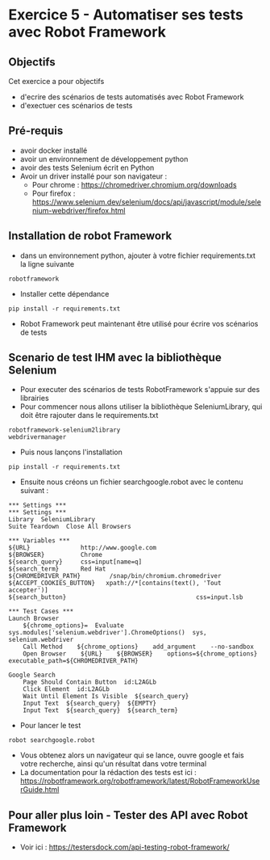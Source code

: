 # Exercice 5 - Automatiser ses tests avec Robot Framework

## Objectifs

Cet exercice a pour objectifs
* d'ecrire des scénarios de tests automatisés avec Robot Framework
* d'exectuer ces scénarios de tests

## Pré-requis

* avoir docker installé
* avoir un environnement de développement python
* avoir des tests Selenium écrit en Python
* Avoir un driver installé pour son navigateur :
    * Pour chrome : https://chromedriver.chromium.org/downloads 
    * Pour firefox : https://www.selenium.dev/selenium/docs/api/javascript/module/selenium-webdriver/firefox.html 

## Installation de robot Framework

* dans un environnement python, ajouter à votre fichier requirements.txt la ligne suivante
```
robotframework
```
* Installer cette dépendance
```
pip install -r requirements.txt
```
* Robot Framework peut maintenant être utilisé pour écrire vos scénarios de tests

## Scenario de test IHM avec la bibliothèque Selenium

* Pour executer des scénarios de tests RobotFramework s'appuie sur des librairies
* Pour commencer nous allons utiliser la bibliothèque SeleniumLibrary, qui doit être rajouter dans le requirements.txt
```
robotframework-selenium2library 
webdrivermanager
```
* Puis nous lançons l'installation
```
pip install -r requirements.txt
```
* Ensuite nous créons un fichier searchgoogle.robot avec le contenu suivant :
```
*** Settings ***
*** Settings ***
Library  SeleniumLibrary
Suite Teardown  Close All Browsers

*** Variables ***
${URL}              http://www.google.com
${BROWSER}          Chrome
${search_query}     css=input[name=q]
${search_term}      Red Hat
${CHROMEDRIVER_PATH}        /snap/bin/chromium.chromedriver
${ACCEPT_COOKIES_BUTTON}   xpath://*[contains(text(), 'Tout accepter')]
${search_button}                                    css=input.lsb

*** Test Cases ***
Launch Browser
    ${chrome_options}=  Evaluate  sys.modules['selenium.webdriver'].ChromeOptions()  sys, selenium.webdriver
    Call Method    ${chrome_options}    add_argument    --no-sandbox
    Open Browser    ${URL}    ${BROWSER}    options=${chrome_options}      executable_path=${CHROMEDRIVER_PATH}

Google Search
    Page Should Contain Button  id:L2AGLb
    Click Element  id:L2AGLb
    Wait Until Element Is Visible  ${search_query}
    Input Text  ${search_query}  ${EMPTY}
    Input Text  ${search_query}  ${search_term}
```

* Pour lancer le test
```
robot searchgoogle.robot
```
* Vous obtenez alors un navigateur qui se lance, ouvre google et fais votre recherche, ainsi qu'un résultat dans votre terminal
* La documentation pour la rédaction des tests est ici : https://robotframework.org/robotframework/latest/RobotFrameworkUserGuide.html 


## Pour aller plus loin - Tester des API avec Robot Framework

* Voir ici : https://testersdock.com/api-testing-robot-framework/ 